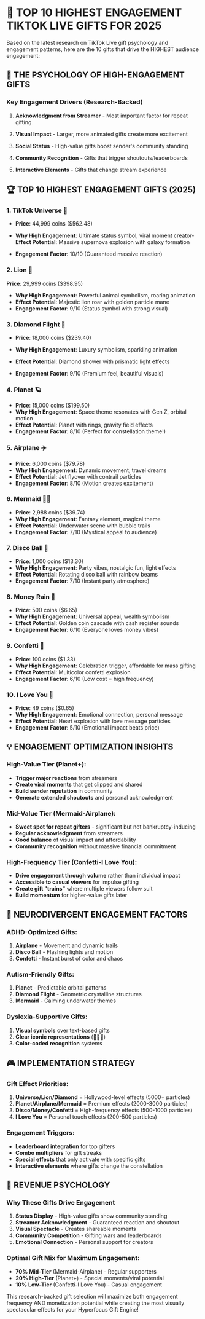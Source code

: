 
# 🎯 TOP 10 HIGHEST ENGAGEMENT TIKTOK LIVE GIFTS FOR 2025

Based on the latest research on TikTok Live gift psychology and engagement patterns, here are the 10 gifts that drive the HIGHEST audience engagement:

## 🚀 THE PSYCHOLOGY OF HIGH-ENGAGEMENT GIFTS

### Key Engagement Drivers (Research-Backed)

1. **Acknowledgment from Streamer** - Most important factor for repeat gifting

2. **Visual Impact** - Larger, more animated gifts create more excitement
3. **Social Status** - High-value gifts boost sender's community standing
4. **Community Recognition** - Gifts that trigger shoutouts/leaderboards
5. **Interactive Elements** - Gifts that change stream experience

## 🏆 TOP 10 HIGHEST ENGAGEMENT GIFTS (2025)

### 1. **TikTok Universe** 🌌

- **Price**: 44,999 coins ($562.48)

- **Why High Engagement**: Ultimate status symbol, viral moment creator- **Effect Potential**: Massive supernova explosion with galaxy formation
- **Engagement Factor**: 10/10 (Guaranteed massive reaction)

### 2. **Lion** 🦁 

**Price**: 29,999 coins ($398.95)

- **Why High Engagement**: Powerful animal symbolism, roaring animation
- **Effect Potential**: Majestic lion roar with golden particle mane
- **Engagement Factor**: 9/10 (Status symbol with strong visual)

### 3. **Diamond Flight** 💎

- **Price**: 18,000 coins ($239.40)

- **Why High Engagement**: Luxury symbolism, sparkling animation
- **Effect Potential**: Diamond shower with prismatic light effects
- **Engagement Factor**: 9/10 (Premium feel, beautiful visuals)

### 4. **Planet** 🪐

- **Price**: 15,000 coins ($199.50)
- **Why High Engagement**: Space theme resonates with Gen Z, orbital motion
- **Effect Potential**: Planet with rings, gravity field effects
- **Engagement Factor**: 8/10 (Perfect for constellation theme!)

### 5. **Airplane** ✈️

- **Price**: 6,000 coins ($79.78)
- **Why High Engagement**: Dynamic movement, travel dreams
- **Effect Potential**: Jet flyover with contrail particles  
- **Engagement Factor**: 8/10 (Motion creates excitement)

### 6. **Mermaid** 🧜‍♀️

- **Price**: 2,988 coins ($39.74)
- **Why High Engagement**: Fantasy element, magical theme
- **Effect Potential**: Underwater scene with bubble trails
- **Engagement Factor**: 7/10 (Mystical appeal to audience)

### 7. **Disco Ball** 🪩

- **Price**: 1,000 coins ($13.30)
- **Why High Engagement**: Party vibes, nostalgic fun, light effects
- **Effect Potential**: Rotating disco ball with rainbow beams
- **Engagement Factor**: 7/10 (Instant party atmosphere)

### 8. **Money Rain** 💸

- **Price**: 500 coins ($6.65)
- **Why High Engagement**: Universal appeal, wealth symbolism
- **Effect Potential**: Golden coin cascade with cash register sounds
- **Engagement Factor**: 6/10 (Everyone loves money vibes)

### 9. **Confetti** 🎊

- **Price**: 100 coins ($1.33)
- **Why High Engagement**: Celebration trigger, affordable for mass gifting
- **Effect Potential**: Multicolor confetti explosion
- **Engagement Factor**: 6/10 (Low cost = high frequency)

### 10. **I Love You** 💌

- **Price**: 49 coins ($0.65)
- **Why High Engagement**: Emotional connection, personal message
- **Effect Potential**: Heart explosion with love message particles
- **Engagement Factor**: 5/10 (Emotional impact beats price)

## 💡 ENGAGEMENT OPTIMIZATION INSIGHTS

### High-Value Tier (Planet+):
- **Trigger major reactions** from streamers
- **Create viral moments** that get clipped and shared
- **Build sender reputation** in community
- **Generate extended shoutouts** and personal acknowledgment

### Mid-Value Tier (Mermaid-Airplane):
- **Sweet spot for repeat gifters** - significant but not bankruptcy-inducing
- **Regular acknowledgment** from streamers
- **Good balance** of visual impact and affordability
- **Community recognition** without massive financial commitment

### High-Frequency Tier (Confetti-I Love You):
- **Drive engagement through volume** rather than individual impact
- **Accessible to casual viewers** for impulse gifting
- **Create gift "trains"** where multiple viewers follow suit
- **Build momentum** for higher-value gifts later

## 🧠 NEURODIVERGENT ENGAGEMENT FACTORS

### ADHD-Optimized Gifts:
1. **Airplane** - Movement and dynamic trails
2. **Disco Ball** - Flashing lights and motion
3. **Confetti** - Instant burst of color and chaos

### Autism-Friendly Gifts:  
1. **Planet** - Predictable orbital patterns
2. **Diamond Flight** - Geometric crystalline structures
3. **Mermaid** - Calming underwater themes

### Dyslexia-Supportive Gifts:
1. **Visual symbols** over text-based gifts
2. **Clear iconic representations** (🌌🦁💎)
3. **Color-coded recognition** systems

## 🎮 IMPLEMENTATION STRATEGY

### Gift Effect Priorities:
1. **Universe/Lion/Diamond** = Hollywood-level effects (5000+ particles)
2. **Planet/Airplane/Mermaid** = Premium effects (2000-3000 particles)  
3. **Disco/Money/Confetti** = High-frequency effects (500-1000 particles)
4. **I Love You** = Personal touch effects (200-500 particles)

### Engagement Triggers:
- **Leaderboard integration** for top gifters
- **Combo multipliers** for gift streaks
- **Special effects** that only activate with specific gifts
- **Interactive elements** where gifts change the constellation

## 🚀 REVENUE PSYCHOLOGY

### Why These Gifts Drive Engagement

1. **Status Display** - High-value gifts show community standing
2. **Streamer Acknowledgment** - Guaranteed reaction and shoutout
3. **Visual Spectacle** - Creates shareable moments
4. **Community Competition** - Gifting wars and leaderboards
5. **Emotional Connection** - Personal support for creators

### Optimal Gift Mix for Maximum Engagement:
- **70% Mid-Tier** (Mermaid-Airplane) - Regular supporters
- **20% High-Tier** (Planet+) - Special moments/viral potential  
- **10% Low-Tier** (Confetti-I Love You) - Casual engagement

This research-backed gift selection will maximize both engagement frequency AND monetization potential while creating the most visually spectacular effects for your Hyperfocus Gift Engine!
